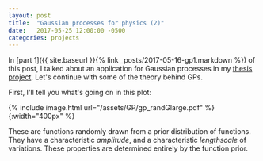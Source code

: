 ```yaml
---
layout: post
title:  "Gaussian processes for physics (2)"
date:   2017-05-25 12:00:00 -0500
categories: projects
---
```


In [part 1]({{ site.baseurl }}{% link _posts/2017-05-16-gp1.markdown %}) of this post, I talked about an application for Gaussian processes in my [thesis project](https://arxiv.org/abs/1704.06142).  Let's continue with some of the theory behind GPs.

First, I'll tell you what's going on in this plot:

{% include image.html url="/assets/GP/gp_randGlarge.pdf" %}{:width="400px" %}

These are functions randomly drawn from a prior distribution of functions.  They have a characteristic *amplitude*, and a characteristic *lengthscale* of variations.  These properties are determined entirely by the function prior.
